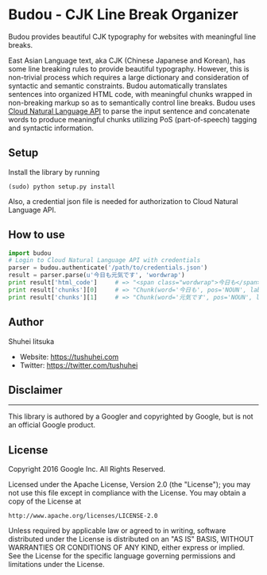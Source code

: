 # Budou - CJK Line Break Organizer
Budou provides beautiful CJK typography for websites with meaningful line breaks.

East Asian Language text, aka CJK (Chinese Japanese and Korean), has some line breaking rules to provide beautiful typography.
However, this is non-trivial process which requires a large dictionary and consideration of syntactic and semantic constraints.
Budou automatically translates sentences into organized HTML code, with meaningful chunks wrapped in non-breaking markup
so as to semantically control line breaks.
Budou uses [Cloud Natural Language API](https://cloud.google.com/natural-language/) to parse the input sentence and concatenate
words to produce meaningful chunks utilizing PoS (part-of-speech) tagging and syntactic information.

## Setup
Install the library by running
```
(sudo) python setup.py install
```
Also, a credential json file is needed for authorization to Cloud Natural Language API.

## How to use
```python
import budou
# Login to Cloud Natural Language API with credentials
parser = budou.authenticate('/path/to/credentials.json')
result = parser.parse(u'今日も元気です', 'wordwrap')
print result['html_code']     # => "<span class="wordwrap">今日も</span><span class="wordwrap">元気です</span>"
print result['chunks'][0]     # => "Chunk(word='今日も', pos='NOUN', label='NN', forward=True)"
print result['chunks'][1]     # => "Chunk(word='元気です', pos='NOUN', label='ROOT', forward=False)]"

```


## Author
Shuhei Iitsuka

- Website: https://tushuhei.com
- Twitter: https://twitter.com/tushuhei


## Disclaimer
----------

This library is authored by a Googler and copyrighted by Google, but
is not an official Google product.


## License

Copyright 2016 Google Inc. All Rights Reserved.

Licensed under the Apache License, Version 2.0 (the "License");
you may not use this file except in compliance with the License.
You may obtain a copy of the License at

    http://www.apache.org/licenses/LICENSE-2.0

Unless required by applicable law or agreed to in writing, software
distributed under the License is distributed on an "AS IS" BASIS,
WITHOUT WARRANTIES OR CONDITIONS OF ANY KIND, either express or implied.
See the License for the specific language governing permissions and
limitations under the License.
